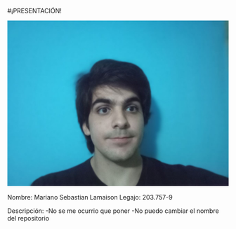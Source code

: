 #¡PRESENTACIÓN!


![Perfil](foto.jpg)


Nombre: Mariano Sebastian Lamaison
Legajo: 203.757-9

Descripción:
-No se me ocurrio que poner
-No puedo cambiar el nombre del repositorio
